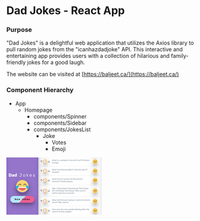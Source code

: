 # Dad Jokes - React App

### Purpose
"Dad Jokes" is a delightful web application that utilizes the Axios library to pull random jokes from the "icanhazdadjoke" API. This interactive and entertaining app provides users with a collection of hilarious and family-friendly jokes for a good laugh.

The website can be visited at [https://baljeet.ca/](https://baljeet.ca/)

### Component Hierarchy
* App
  * Homepage
    * components/Spinner
    * components/Sidebar
    * components/JokesList
      * Joke
        * Votes
        * Emoji

![site homepage image](public/dadJokes.png)